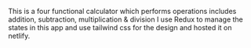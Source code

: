 This is a four functional calculator which performs operations includes addition, subtraction, multiplication & division 
I use Redux to manage the states in this app and use tailwind css for the design and hosted it on netlify.
